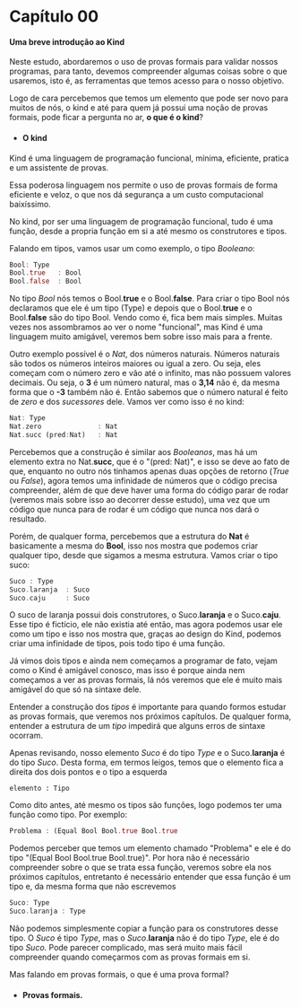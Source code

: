 # Capítulo 00
#### Uma breve introdução ao Kind

Neste estudo, abordaremos o uso de provas formais para validar nossos
programas, para tanto, devemos compreender algumas coisas sobre o que
usaremos, isto é, as ferramentas que temos acesso para o nosso objetivo.

Logo de cara percebemos que temos um elemento que pode ser novo para muitos
de nós, o kind e até para quem já possui uma noção de provas formais, pode
ficar a pergunta no ar, **o que é o kind**?

- ####  O kind
Kind é uma linguagem de programação funcional, mínima, eficiente, pratica e um assistente de provas.

Essa poderosa linguagem nos permite o uso de provas formais de forma eficiente e veloz, o que nos dá segurança a um custo computacional baixíssimo. 

No kind, por ser uma linguagem de programação funcional, tudo é uma
função, desde a propria função em si a até mesmo os construtores e tipos.

Falando em tipos, vamos usar um como exemplo, o tipo *Booleano*:

```rust 
Bool: Type
Bool.true   : Bool
Bool.false  : Bool
``` 
No tipo *Bool* nós temos o Bool.**true** e o Bool.**false**. Para criar o
tipo Bool nós declaramos que ele é um tipo (Type) e depois que o
Bool.**true** e o Bool.**false** são do tipo Bool. Vendo como é, fica bem
mais simples. Muitas vezes nos assombramos ao ver o nome "funcional", mas
Kind é uma linguagem muito amigável, veremos bem sobre isso mais para a
frente.

Outro exemplo possível é o *Nat*, dos números naturais. Números
naturais são todos os números inteiros maiores ou igual a zero. Ou seja, eles começam com o número zero e vão até o infinito, mas não possuem valores decimais. Ou seja, o **3** é um número natural, mas o **3,14** não é, da mesma forma que o **-3** também não é. Então sabemos que o número natural é feito de *zero* e dos *sucessores* dele. Vamos ver como isso é no kind:

```rust
Nat: Type
Nat.zero              : Nat
Nat.succ (pred:Nat)   : Nat
```

Percebemos que a construção é similar aos *Booleanos*, mas há um
elemento extra no Nat.**succ**, que é o "(pred: Nat)", e isso se deve ao
fato de que, enquanto no outro nós tinhamos apenas duas opções de retorno
(*True* ou *False*), agora temos uma infinidade de números que o código
precisa compreender, além de que deve haver uma forma do código parar de rodar
(veremos mais sobre isso ao decorrer desse estudo), uma vez que um código que
nunca para de rodar é um código que nunca nos dará o resultado. 

Porém, de qualquer forma, percebemos que a estrutura do **Nat** é basicamente
a mesma do **Bool**, isso nos mostra que podemos criar qualquer tipo,
desde que sigamos a mesma estrutura. Vamos criar o tipo suco:

```rust
Suco : Type
Suco.laranja  : Suco
Suco.caju     : Suco
```

O suco de laranja possui dois construtores, o Suco.**laranja** e o
Suco.**caju**. Esse tipo é fictício, ele não existia até então, mas agora
podemos usar ele como um tipo e isso nos mostra que, graças ao design do Kind,
podemos criar uma infinidade de tipos, pois todo tipo é uma função.

Já vimos dois tipos e ainda nem começamos a programar de fato, vejam como o
Kind é amigável conosco, mas isso é porque ainda nem começamos a ver as provas
formais, lá nós veremos que ele é muito mais amigável do que só na sintaxe
dele. 

Entender a construção dos *tipos* é importante para quando formos estudar as
provas formais, que veremos nos próximos capítulos. De qualquer forma,
entender a estrutura de um *tipo* impedirá que alguns erros de sintaxe ocorram.

Apenas revisando, nosso elemento *Suco* é do tipo *Type* e o Suco.**laranja** é do tipo *Suco*. Desta forma, em termos leigos, temos que o elemento fica a direita dos dois pontos e o tipo a esquerda

`elemento : Tipo` 

Como dito antes, até mesmo os tipos são funções, logo podemos ter uma função
como tipo. Por exemplo:

```rust
Problema : (Equal Bool Bool.true Bool.true
```


Podemos perceber que temos um elemento chamado "Problema" e ele é do
tipo "(Equal Bool Bool.true Bool.true)". Por hora não é necessário compreender
sobre o que se trata essa função, veremos sobre ela nos próximos capítulos,
entretanto é necessário entender que essa função é um tipo e, da mesma forma
que não escrevemos

```rust
Suco: Type
Suco.laranja : Type
```

Não podemos simplesmente copiar a função para os construtores desse tipo.
O *Suco* é tipo *Type*, mas o *Suco*.**laranja** não é do tipo *Type*, ele é
do tipo *Suco*. Pode parecer complicado, mas será muito mais fácil
compreender quando começarmos com as provas formais em si.

Mas falando em provas formais, o que é uma prova formal?

- #### Provas formais.
<!-- TODO: continuar aqui -->
